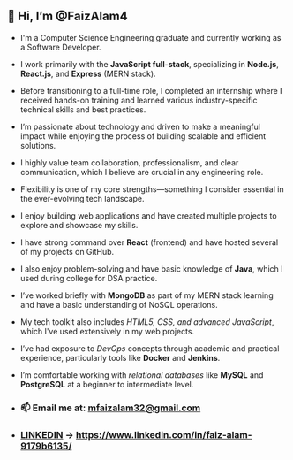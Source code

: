 ## 👋 Hi, I’m @FaizAlam4

- I'm a Computer Science Engineering graduate and currently working as a Software Developer.
- I work primarily with the **JavaScript full-stack**, specializing in **Node.js**, **React.js**, and **Express** (MERN stack).
- Before transitioning to a full-time role, I completed an internship where I received hands-on training and learned various industry-specific technical skills and best practices.
- I’m passionate about technology and driven to make a meaningful impact while enjoying the process of building scalable and efficient solutions.
- I highly value team collaboration, professionalism, and clear communication, which I believe are crucial in any engineering role.
- Flexibility is one of my core strengths—something I consider essential in the ever-evolving tech landscape.
- I enjoy building web applications and have created multiple projects to explore and showcase my skills.
- I have strong command over **React** (frontend) and have hosted several of my projects on GitHub.
- I also enjoy problem-solving and have basic knowledge of **Java**, which I used during college for DSA practice.
- I’ve worked briefly with **MongoDB** as part of my MERN stack learning and have a basic understanding of NoSQL operations.
- My tech toolkit also includes *HTML5, CSS, and advanced JavaScript*, which I've used extensively in my web projects.
- I’ve had exposure to *DevOps* concepts through academic and practical experience, particularly tools like **Docker** and **Jenkins**.
- I’m comfortable working with *relational databases* like **MySQL** and **PostgreSQL** at a beginner to intermediate level.

- ### 📫 Email me at: mfaizalam32@gmail.com
  
- ###     [LINKEDIN](https://www.linkedin.com/in/faiz-alam-9179b6135/) -> https://www.linkedin.com/in/faiz-alam-9179b6135/

